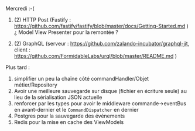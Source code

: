 Mercredi :-(
1. (2) HTTP Post (Fastify : https://github.com/fastify/fastify/blob/master/docs/Getting-Started.md ) ¿ Model View Presenter pour la remontée ?

2. (2) GraphQL (serveur : https://github.com/zalando-incubator/graphql-jit, client : https://github.com/FormidableLabs/urql/blob/master/README.md )

Plus tard :
1. simplifier un peu la chaîne côté commandHandler/Objet métier/Repository
2. Avoir une meilleure sauvegarde sur disque (fichier en écriture seule) au lieu de la sérialisation JSON actuelle
3. renforcer par les types pour avoir le middleware commande->eventBus en avant-dernier et le `CommandDispatcher` en dernier
4. Postgres pour la sauvegarde des événements
5. Redis pour la mise en cache des ViewModels
